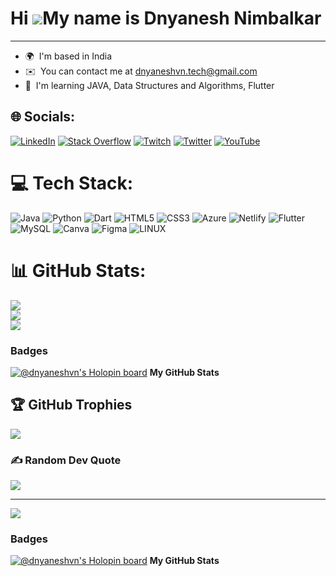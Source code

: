 Hi ![](https://user-images.githubusercontent.com/18350557/176309783-0785949b-9127-417c-8b55-ab5a4333674e.gif)My name is Dnyanesh Nimbalkar
==========================================================================================================================================

--------------

* 🌍  I'm based in India
* ✉️  You can contact me at [dnyaneshvn.tech@gmail.com](mailto:me@dnyaneshnimbalkar.live)
* 🧠  I'm learning JAVA, Data Structures and Algorithms, Flutter


## 🌐 Socials:
[![LinkedIn](https://img.shields.io/badge/LinkedIn-%230077B5.svg?logo=linkedin&logoColor=white)](https://linkedin.com/in/https://www.linkedin.com/in/dnyaneshnimbalkar/) [![Stack Overflow](https://img.shields.io/badge/-Stackoverflow-FE7A16?logo=stack-overflow&logoColor=white)](https://stackoverflow.com/users/28077594) [![Twitch](https://img.shields.io/badge/Twitch-%239146FF.svg?logo=Twitch&logoColor=white)](https://twitch.tv/dnyanesh_12) [![Twitter](https://img.shields.io/badge/Twitter-%231DA1F2.svg?logo=Twitter&logoColor=white)](https://twitter.com/dnyaneshstwt) [![YouTube](https://img.shields.io/badge/YouTube-%23FF0000.svg?logo=YouTube&logoColor=white)](https://youtube.com/@@DnyaneshNimbalkar) 

# 💻 Tech Stack:
![Java](https://img.shields.io/badge/java-%23ED8B00.svg?style=flat-square&logo=java&logoColor=white) ![Python](https://img.shields.io/badge/python-3670A0?style=flat-square&logo=python&logoColor=ffdd54) ![Dart](https://img.shields.io/badge/dart-%230175C2.svg?style=flat-square&logo=dart&logoColor=white) ![HTML5](https://img.shields.io/badge/html5-%23E34F26.svg?style=flat-square&logo=html5&logoColor=white) ![CSS3](https://img.shields.io/badge/css3-%231572B6.svg?style=flat-square&logo=css3&logoColor=white) ![Azure](https://img.shields.io/badge/azure-%230072C6.svg?style=flat-square&logo=azure-devops&logoColor=white) ![Netlify](https://img.shields.io/badge/netlify-%23000000.svg?style=flat-square&logo=netlify&logoColor=#00C7B7) ![Flutter](https://img.shields.io/badge/Flutter-%2302569B.svg?style=flat-square&logo=Flutter&logoColor=white) ![MySQL](https://img.shields.io/badge/mysql-%2300f.svg?style=flat-square&logo=mysql&logoColor=white) ![Canva](https://img.shields.io/badge/Canva-%2300C4CC.svg?style=flat-square&logo=Canva&logoColor=white) 	![Figma](https://img.shields.io/badge/figma-%23F24E1E.svg?style=flat-square&logo=figma&logoColor=white) ![LINUX](https://img.shields.io/badge/Linux-FCC624?style=flat-square&logo=linux&logoColor=black)
# 📊 GitHub Stats:
![](https://github-readme-stats.vercel.app/api?username=dnyaneshvn&theme=dark&hide_border=false&include_all_commits=false&count_private=false)<br/>
![](https://github-readme-streak-stats.herokuapp.com/?user=dnyaneshvn&theme=dark&hide_border=false)<br/>
![](https://github-readme-stats.vercel.app/api/top-langs/?username=dnyaneshvn&theme=dark&hide_border=false&include_all_commits=false&count_private=false&layout=compact)

### Badges
[![@dnyaneshvn's Holopin board](https://holopin.me/dnyaneshvn)](https://holopin.io/@dnyaneshvn)
<b>My GitHub Stats</b>

## 🏆 GitHub Trophies
![](https://github-profile-trophy.vercel.app/?username=dnyaneshvn&theme=radical&no-frame=false&no-bg=true&margin-w=4)

### ✍️ Random Dev Quote
![](https://quotes-github-readme.vercel.app/api?type=horizontal&theme=radical)

---
[![](https://visitcount.itsvg.in/api?id=dnyaneshvn&icon=2&color=12)](https://visitcount.itsvg.in)

### Badges
[![@dnyaneshvn's Holopin board](https://holopin.me/dnyaneshvn)](https://holopin.io/@dnyaneshvn)
<b>My GitHub Stats</b>
